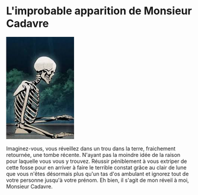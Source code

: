 # L'improbable apparition de Monsieur Cadavre

![Réveil de Monsieur Cadavre](ressources/skeleton1.jpg)

Imaginez-vous, vous réveillez dans un trou dans la terre, fraichement retournée, une tombe récente. 
N'ayant pas la moindre idée de la raison pour laquelle vous vous y trouvez.
Réussir péniblement à vous extriper de cette fosse pour en arriver à faire le terrible constat grâce au clair de lune que vous n'êtes désormais plus qu'un tas d'os ambulant et ignorez tout de votre personne jusqu'à votre prénom. 
Eh bien, il s'agit de mon réveil à moi, Monsieur Cadavre.
